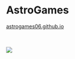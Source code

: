 # AstroGames

[astrogames06.github.io](https://astrogames06.github.io/)

<br> <br>
<a href="https://discord.com/invite/bQEfzHnb">
  <img src="https://invidget.switchblade.xyz/bQEfzHnb">
</a>
